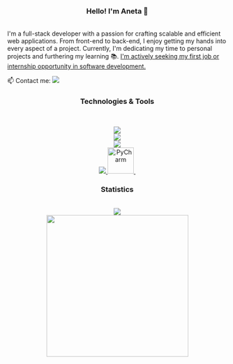 <h3 align="center">Hello! I'm Aneta 👋</h3>
<br>
I'm a full-stack developer with a passion for crafting scalable and efficient web applications. From front-end to back-end, I enjoy getting my hands into every aspect of a project.
Currently, I'm dedicating my time to personal projects and furthering my learning 📚. 
<u>I'm actively seeking my first job or internship opportunity in software development.</u>

📫 Contact me: 
 [<img src="https://img.shields.io/badge/LinkedIn-0077B5?style=for-the-badge&logo=linkedin&logoColor=white">](https://www.linkedin.com/in/aneta-kusnierz/)

<h3 align="center">Technologies & Tools</h3>
<br>
<p align="center">
  <a href="https://skillicons.dev">
    <img src="https://skillicons.dev/icons?i=cs,dotnet,py,flask" /><br>
    <img src="https://skillicons.dev/icons?i=js,ts,react,html,css,bootstrap" /><br>
    <img src="https://skillicons.dev/icons?i=git,postgres,azure,github,postman" /><br>
    <img src="https://skillicons.dev/icons?i=visualstudio,vscode" />
    <img src="https://upload.wikimedia.org/wikipedia/commons/1/1d/PyCharm_Icon.svg" alt="PyCharm" width="60" height="60">&nbsp;
  </a>
<br>

<h3 align="center">Statistics</h3>
<br>
<div align=center>
  <a href="https://www.codewars.com/users/aneta-k">
    <img align="center" src="https://www.codewars.com/users/aneta-k/badges/large" />
  </a>
  <br>
  <a href="https://github.com/anuraghazra/github-readme-stats">
    <img width=325 align="center" src="https://github-readme-stats.vercel.app/api/top-langs/?username=aneta-k&title_color=61dafb&text_color=ffffff&icon_color=61dafb&bg_color=20232a&langs_count=8&layout=compact&border_color=61dafb&hide_border=true" />
  </a>
</div>
